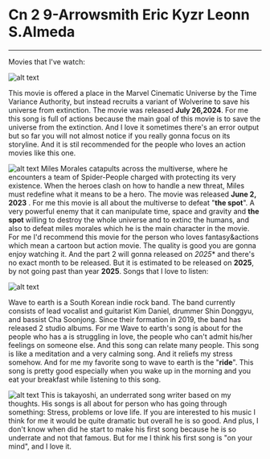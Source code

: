 # Cn 2 **9-Arrowsmith** Eric Kyzr Leonn S.Almeda
---
Movies that I've watch:

 ![alt text](https://th.bing.com/th/id/OIP.Hwliex4MN57EIbStnxLQrgAAAA?w=308&h=180&c=7&r=0&o=5&pid=1.7) 
 
This movie is offered a place in the Marvel Cinematic Universe by the Time Variance Authority, but instead recruits a variant of Wolverine to save his universe from extinction. The movie was released **July 26,2024**. For me this song is full of actions because the main
goal of this movie is to save the universe from the extinction. And I love it sometimes there's an error output but so far you will not almost notice if you really gonna focus on its storyline. And it is stil recommended for the people who loves an action movies like this one.

 ![alt text](https://th.bing.com/th/id/OIP.gTc0WM6vTeI2XrTG5Z2bzgAAAA?w=313&h=180&c=7&r=0&o=5&pid=1.7)
Miles Morales catapults across the multiverse, where he encounters a team of Spider-People charged with protecting its very existence. When the heroes clash on how to handle a new threat, Miles must redefine what it means to be a hero. The movie was released **June 2, 2023** 
. For me this movie is all about the multiverse to defeat "**the spot**". A very powerful enemy that it can manipulate time, space and gravity and **the spot** willing to destroy the whole universe and to extinc the humans, and also to defeat miles morales which he is the main
character in the movie. For me I'd recommend this movie for the person who loves fantasy&actions which mean a cartoon but action movie. The quality is good you are gonna enjoy watching it. And the part 2 will gonna released on *2025** and there's no exact month to be released. But
it is estimated to be released on **2025**, by not going past than year **2025**.
Songs that I love to listen:

 ![alt text](https://wallpapercave.com/wp/wp12802595.jpg)

Wave to earth is a South Korean indie rock band. The band currently consists of lead vocalist and guitarist Kim Daniel, drummer Shin Donggyu, and bassist Cha Soonjong. Since their formation in 2019, the band has released 2 studio albums. For me Wave to earth's song is about
for the people who has a is struggling in love, the people who can't admit his/her feelings on someone else. And this song can relate many people. This song is like a meditation and a very calming song. And it reliefs my stress somehow. And for me my favorite song to wave to earth is the
"**ride**". This song is pretty good especially when you wake up in the morning and you eat your breakfast while listening to this song.

 ![alt text](https://th.bing.com/th/id/OIP.NSMA-XjOblVDfyPi8dyEQQHaI3?w=150&h=180&c=7&r=0&o=5&pid=1.7)
This is takayoshi, an underrated song writer based on my thoughts. His songs is all about for person who has going through something: Stress, problems or love life. If you are interested to his music I think for me it would be quite dramatic but overall he is so good.
And plus, I don't know when did he start to make his first song because he is so underrate and not that famous. But for me I think his first song is "on your mind", and I love it.
